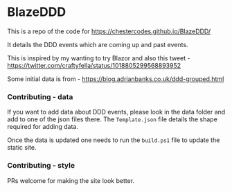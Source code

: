 # BlazeDDD

This is a repo of the code for https://chestercodes.github.io/BlazeDDD/

It details the DDD events which are coming up and past events.

This is inspired by my wanting to try Blazor and also this tweet - https://twitter.com/craftyfella/status/1018805299568893952

Some initial data is from - https://blog.adrianbanks.co.uk/ddd-grouped.html

### Contributing - data ### 

If you want to add data about DDD events, please look in the data folder and add to one of the json files there. The `Template.json` file details the shape required for adding data.

Once the data is updated one needs to run the `build.ps1` file to update the static site.

### Contributing - style ### 

PRs welcome for making the site look better.